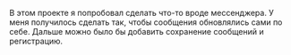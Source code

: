 В этом проекте я попробовал сделать что-то вроде мессенджера.
У меня получилось сделать так, чтобы сообщения обновлялись сами по себе.
Дальше можно было бы добавить сохранение сообщений и регистрацию.

